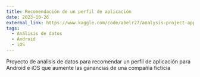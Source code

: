 ```yaml
---
title: Recomendación de un perfil de aplicación 
date: 2023-10-26
external_link: https://www.kaggle.com/code/abelr27/analysis-project-apps
tags:
  - Análisis de datos
  - Android
  - iOS
---
```


Proyecto de análisis de datos para recomendar un perfil de aplicación para Android e iOS que aumente las ganancias de una compañia ficticia

<!--more-->
